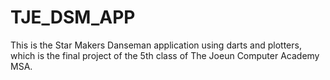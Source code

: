 # TJE_DSM_APP
This is the Star Makers Danseman application using darts and plotters, which is the final project of the 5th class of The Joeun Computer Academy MSA.
